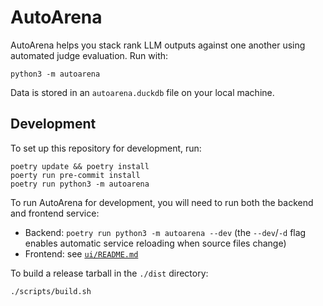 # AutoArena

AutoArena helps you stack rank LLM outputs against one another using automated judge evaluation. Run with:

```
python3 -m autoarena
```

Data is stored in an `autoarena.duckdb` file on your local machine.

## Development

To set up this repository for development, run:

```shell
poetry update && poetry install
poerty run pre-commit install
poetry run python3 -m autoarena
```

To run AutoArena for development, you will need to run both the backend and frontend service:

- Backend: `poetry run python3 -m autoarena --dev` (the `--dev`/`-d` flag enables automatic service reloading when
    source files change)
- Frontend: see [`ui/README.md`](./ui/README.md)

To build a release tarball in the `./dist` directory:

```
./scripts/build.sh
```
